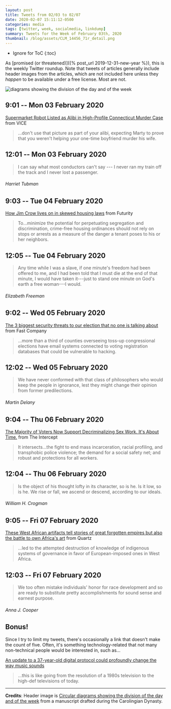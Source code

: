 ```yaml
---
layout: post
title: Tweets from 02/03 to 02/07
date: 2020-02-07 15:11:12-0500
categories: media
tags: [twitter, week, socialmedia, linkdump]
summary: Tweets for the Week of February 03th, 2020
thumbnail: /blog/assets/CLM_14456_71r_detail.png
---
```


* Ignore for ToC
{:toc}

As [promised (or threatened)]({% post_url 2019-12-31-new-year %}), this is the weekly Twitter roundup.  Note that tweets of articles generally include header images from the articles, which are not included here unless they *happen* to be available under a free license.  Most are not.

![diagrams showing the division of the day and of the week](/blog/assets/CLM_14456_71r_detail.png "diagrams showing the division of the day and of the week")

## 9:01 -- Mon 03 February 2020

[<i class="fab fa-twitter-square"></i>](https://jcolag.github.io/twitter/1224331957430968320) [Supermarket Robot Listed as Alibi in High-Profile Connecticut Murder Case](https://www.vice.com/en_us/article/4agxe9/supermarket-robot-listed-as-alibi-in-high-profile-connecticut-murder-case) from VICE

 > ...don't use that picture as part of your alibi, expecting Marty to prove that you weren't helping your one-time boyfriend murder his wife.

## 12:01 -- Mon 03 February 2020

[<i class="fab fa-twitter"></i>](https://jcolag.github.io/twitter/1224377256161824768)

 > I can say what most conductors can't say --- I never ran my train off the track and I never lost a passenger.

###### Harriet Tubman

## 9:03 -- Tue 04 February 2020

[<i class="fab fa-twitter-square"></i>](https://jcolag.github.io/twitter/1224694848663494656) [How Jim Crow lives on in skewed housing laws](https://www.futurity.org/housing-laws-jim-crow-disparities-2265012/) from Futurity

 > To...minimize the potential for perpetuating segregation and discrimination, crime-free housing ordinances should not rely on stops or arrests as a measure of the danger a tenant poses to his or her neighbors.

## 12:05 -- Tue 04 February 2020

[<i class="fab fa-twitter"></i>](https://jcolag.github.io/twitter/1224740650521772032)

 > Any time while I was a slave, if one minute's freedom had been offered to me, and I had been told that I must die at the end of that minute, I would have taken it---just to stand one minute on God's earth a free woman---I would.

###### Elizabeth Freeman

## 9:02 -- Wed 05 February 2020

[<i class="fab fa-twitter-square"></i>](https://jcolag.github.io/twitter/1225056984753410049) [The 3 biggest security threats to our election that no one is talking about](https://www.fastcompany.com/90457626/the-3-biggest-security-threats-to-our-election-that-no-one-is-talking-about) from Fast Company

 > ...more than a third of counties overseeing toss-up congressional elections have email systems connected to voting registration databases that could be vulnerable to hacking.

## 12:02 -- Wed 05 February 2020

[<i class="fab fa-twitter"></i>](https://jcolag.github.io/twitter/1225102283253280768)

 > We have never conformed with that class of philosophers who would keep the people in ignorance, lest they might change their opinion from former predilections.

###### Martin Delany

## 9:04 -- Thu 06 February 2020

[<i class="fab fa-twitter-square"></i>](https://jcolag.github.io/twitter/1225419876040429568) [The Majority of Voters Now Support Decriminalizing Sex Work. It's About Time.](https://theintercept.com/2020/01/30/sex-workers-decriminalization-fosta-sesta/) from The Intercept

 > It intersects...the fight to end mass incarceration, racial profiling, and transphobic police violence; the demand for a social safety net; and robust and protections for all workers.

## 12:04 -- Thu 06 February 2020

[<i class="fab fa-twitter"></i>](https://jcolag.github.io/twitter/1225465174930448385)

 > Is the object of his thought lofty in its character, so is he. Is it low, so is he. We rise or fall, we ascend or descend, according to our ideals.

###### William H. Crogman

## 9:05 -- Fri 07 February 2020

[<i class="fab fa-twitter-square"></i>](https://jcolag.github.io/twitter/1225782515685830658) [These West African artifacts tell stories of great forgotten empires but also the battle to own Africa's art](https://qz.com/africa/1794786/met-museums-sahel-exhibit-enters-the-battle-to-own-african-art/) from Quartz

 > ...led to the attempted destruction of knowledge of indigenous systems of governance in favor of European-imposed ones in West Africa.

## 12:03 -- Fri 07 February 2020

[<i class="fab fa-twitter"></i>](https://jcolag.github.io/twitter/1225827310722404352)

 > We too often mistake individuals' honor for race development and so are ready to substitute pretty accomplishments for sound sense and earnest purpose.

###### Anna J. Cooper

## Bonus!

Since I try to limit my tweets, there's occasionally a link that doesn't make the count of five.  Often, it's something technology-related that not many non-technical people would be interested in, such as...

[An update to a 37-year-old digital protocol could profoundly change the way music sounds](https://qz.com/1788828/how-will-midi-2-0-change-music/)

 > ...this is like going from the resolution of a 1980s television to the high-def televisions of today.

* * *

**Credits**:  Header image is [Circular diagrams showing the division of the day and of the week](https://en.wikipedia.org/wiki/Week#/media/File:CLM_14456_71r_detail.jpg) from a manuscript drafted during the Carolingian Dynasty.
